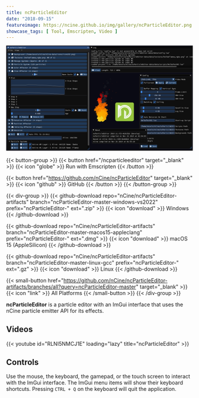 ```yaml
---
title: ncParticleEditor
date: "2018-09-15"
featureimage: https://ncine.github.io/img/gallery/ncParticleEditor.png
showcase_tags: [ Tool, Emscripten, Video ]
---
```


![ncParticleEditor](/img/gallery/ncParticleEditor.png)

{{< button-group >}}
{{< button href="/ncparticleeditor" target="_blank" >}}
{{< icon "globe" >}} Run with Emscripten
{{< /button >}}

{{< button href="https://github.com/nCine/ncParticleEditor" target="_blank" >}}
{{< icon "github" >}} GitHub
{{< /button >}}
{{< /button-group >}}

{{< div-group >}}
{{< github-download repo="nCine/ncParticleEditor-artifacts" branch="ncParticleEditor-master-windows-vs2022" prefix="ncParticleEditor-" ext=".zip" >}}
{{< icon "download" >}} Windows
{{< /github-download >}}

{{< github-download repo="nCine/ncParticleEditor-artifacts" branch="ncParticleEditor-master-macos15-appleclang" prefix="ncParticleEditor-" ext=".dmg" >}}
{{< icon "download" >}} macOS 15 (AppleSilicon)
{{< /github-download >}}

{{< github-download repo="nCine/ncParticleEditor-artifacts" branch="ncParticleEditor-master-linux-gcc" prefix="ncParticleEditor-" ext=".gz" >}}
{{< icon "download" >}} Linux
{{< /github-download >}}

{{< small-button href="https://github.com/nCine/ncParticleEditor-artifacts/branches/all?query=ncParticleEditor-master" target="_blank" >}}
{{< icon "link" >}} All Platforms
{{< /small-button >}}
{{< /div-group >}}

**ncParticleEditor** is a particle editor with an ImGui interface that uses the nCine particle emitter API for its effects.

## Videos

{{< youtube id="RLNI5NMCJ1E" loading="lazy" title="ncParticleEditor" >}}

## Controls

Use the mouse, the keyboard, the gamepad, or the touch screen to interact with the ImGui interface.
The ImGui menu items will show their keyboard shortcuts.
Pressing `CTRL + Q` on the keyboard will quit the application.

